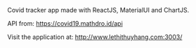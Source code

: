 Covid tracker app made with ReactJS, MaterialUI and ChartJS.

API from: https://covid19.mathdro.id/api

Visit the application at: http://www.lethithuyhang.com:3003/
